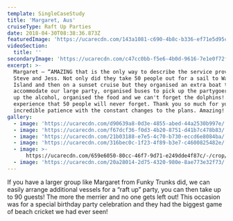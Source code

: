 ```yaml
---
template: SingleCaseStudy
title: 'Margaret, Aus'
cruiseType: Raft Up Parties
date: 2018-04-30T08:38:36.873Z
featuredImage: 'https://ucarecdn.com/143a1081-c690-4b8c-b336-ef71e5d95c27/'
videoSection:
  title: ''
secondaryImage: 'https://ucarecdn.com/c47cc0bb-f5e6-4b0d-9616-7e1e0f72f2c6/'
excerpt: >-
  Margaret – “AMAZING that is the only way to describe the service provided by
  Steve and Jess. Not only did they take 50 people out for a sail to Wave break
  Island and then on a sunset cruise but they organised an extra boat to
  accommodate our large party, organised buses to pick up the partygoers, picked
  up the alcohol, organised the food and we can't forget the dolphins! It was an
  experience that 50 people will never forget. Thank you so much for your
  incredible patience with the constant changes to the plans. Amazing!!”
gallery:
  - image: 'https://ucarecdn.com/d90639a8-0d3e-4855-abed-44a2530b997e/'
  - image: 'https://ucarecdn.com/f67dcf36-f0d3-4b20-8751-d41b7c478b83/'
  - image: 'https://ucarecdn.com/21b03188-e7e5-4c70-b730-eccd6e8084ba/'
  - image: 'https://ucarecdn.com/316bec0c-1f23-4f89-b3e7-c4600825482e/'
  - image: >-
      https://ucarecdn.com/659e6050-80cc-46f7-9d71-e249dde4f87c/-/crop/1080x1392/0,0/-/preview/
  - image: 'https://ucarecdn.com/20a28014-2d75-4320-980e-8ae773e32f73/'
---
```

If you have a larger group like Margaret from Funky Trunks did, we can easily arrange additional vessels for a “raft up” party, you can then take up to 90 guests! The more the merrier and no one gets left out! This occasion was for a special birthday party celebration and they had the biggest game of beach cricket we had ever seen!
